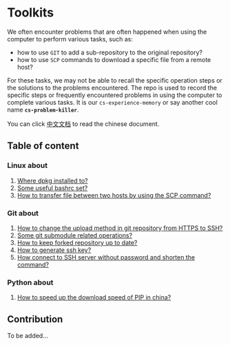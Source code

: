 # Toolkits

We often encounter problems that are often happened when using the computer to perform various tasks, such as:

- how to use `GIT` to add a sub-repository to the original repository?
- how to use `SCP` commands to download a specific file from a remote host?

For these tasks, we may not be able to recall the specific operation steps or the solutions to the problems encountered. The repo is used to record the specific steps or frequently encountered problems in using the computer to complete various tasks. It is our `cs-experience-memory` or say another cool name **`cs-problem-killer`**.

You can click [中文文档](./readme_zh.md) to read the chinese document.

## Table of content

### Linux about

1. [Where dpkg installed to?](https://github.com/niudong1001/toolkits/issues/1)
2. [Some useful bashrc set?](https://github.com/niudong1001/toolkits/issues/2)
3. [How to transfer file between two hosts by using the SCP command?](https://github.com/niudong1001/toolkits/issues/7)

### Git about

1. [How to change the upload method in git repository from HTTPS to SSH?](https://github.com/niudong1001/toolkits/issues/3)
2. [Some git submodule related operations?](https://github.com/niudong1001/toolkits/issues/4)
3. [How to keep forked repository up to date?](https://github.com/niudong1001/toolkits/issues/5)
4. [How to generate ssh key?](https://github.com/niudong1001/toolkits/issues/6)
5. [How connect to SSH server without password and shorten the command?](https://github.com/niudong1001/toolkits/issues/9)

### Python about

1. [How to speed up the download speed of PIP in china?](https://github.com/niudong1001/toolkits/issues/8)

## Contribution

To be added...